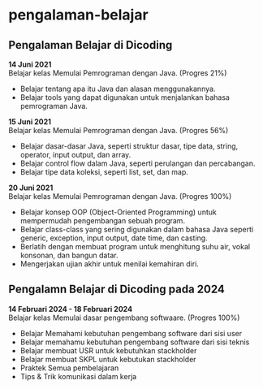 # pengalaman-belajar

## Pengalaman Belajar di Dicoding

**14 Juni 2021**<br>
Belajar kelas Memulai Pemrograman dengan Java. (Progres 21%)
* Belajar tentang apa itu Java dan alasan menggunakannya.
* Belajar tools yang dapat digunakan untuk menjalankan bahasa pemrograman Java.

**15 Juni 2021**<br>
Belajar kelas Memulai Pemrograman dengan Java. (Progres 56%)
* Belajar dasar-dasar Java, seperti struktur dasar, tipe data, string, operator, input output, dan array.
* Belajar control flow dalam Java, seperti perulangan dan percabangan.
* Belajar tipe data koleksi, seperti list, set, dan map.

**20 Juni 2021**<br>
Belajar kelas Memulai Pemrograman dengan Java. (Progres 100%)
* Belajar konsep OOP (Object-Oriented Programming) untuk mempermudah pengembangan sebuah program.
* Belajar class-class yang sering digunakan dalam bahasa Java seperti generic, exception, input output, date time, dan casting.
* Berlatih dengan membuat program untuk menghitung suhu air, vokal konsonan, dan bangun datar.
* Mengerjakan ujian akhir untuk menilai kemahiran diri.


## Pengalamn Belajar di Dicoding pada 2024

**14 Februari 2024 - 18 Februari 2024**<br>
Belajar kelas Memulai dasar pengembang softwaare. (Progres 100%)
* Belajar Memahami kebutuhan pengembang software dari sisi user
* Belajar memahamu kebutuhan pengembang software dari sisi teknis
* Belajar membuat USR untuk kebutuhkan stackholder
* Belajar membuat SKPL untuk kebutukan stackholder
* Praktek Semua pembelajaran
* Tips & Trik komunikasi dalam kerja

